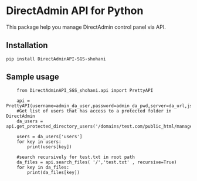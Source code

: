 # DirectAdmin API for Python
This package help you manage DirectAdmin control panel via API.
## Installation
```
pip install DirectAdminAPI-SGS-shohani
```
## Sample usage
```    
    from DirectAdminAPI_SGS_shohani.api import PrettyAPI

    api = PrettyAPI(username=admin_da_user,password=admin_da_pwd,server=da_url,json=True)
    #Get list of users that has access to a protected folder in DirectAdmin
    da_users = api.get_protected_directory_users('/domains/test.com/public_html/manager')
  
    users = da_users['users']
    for key in users:
        print(users[key])
    
    #search recursively for test.txt in root path
    da_files = api.search_files( '/','test.txt' , recursive=True)
    for key in da_files:
        print(da_files[key])
```